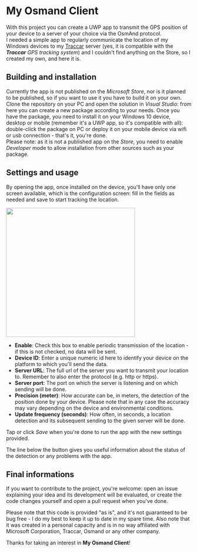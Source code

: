 # My Osmand Client

With this project you can create a UWP app to transmit the GPS position of your device to a server of your choice via the OsmAnd protocol.  
I needed a simple app to regularly communicate the location of my Windows devices to my [Traccar](https://www.traccar.org) server (yes, it is compatible with the ***Traccar** GPS tracking system*) and I couldn't find anything on the Store, so I created my own, and here it is.

##  Building and installation

Currently the app is not published on the *Microsoft Store*, nor is it planned to be published, so if you want to use it you have to build it on your own.  
Clone the repository on your PC and open the solution in *Visual Studio*: from here you can create a new package according to your needs. Once you have the package, you need to install it on your Windows 10 device, desktop or mobile (remember it's a UWP app, so it's compatible with all): double-click the package on PC or deploy it on your mobile device via wifi or usb connection - that's it, you're done.  
Please note: as it is not a published app on the *Store*, you need to enable *Developer* mode to allow installation from other sources such as your package.

## Settings and usage

By opening the app, once installed on the device, you'll have only one screen available, which is the configuration screen: fill in the fields as needed and save to start tracking the location.

<img src="https://user-images.githubusercontent.com/35368854/160000597-d7478783-b7ab-4793-94e4-0d947a334ed7.png" height="350">

- **Enable**: Check this box to enable periodic transmission of the location - if this is not checked, no data will be sent.
- **Device ID**: Enter a unique numeric id here to identify your device on the platform to which you'll send the data.
- **Server URL**: The full url of the server you want to transmit your location to. Remember to also enter the protocol (e.g. http or https).
- **Server port**: The port on which the server is listening and on which sending will be done.
- **Precision (meter)**: How accurate can be, in meters, the detection of the position done by your device. Please note that in any case the accuracy may vary depending on the device and environmental conditions.
- **Update frequency (seconds)**: How often, in seconds, a location detection and its subsequent sending to the given server will be done.

Tap or click *Save* when you're done to run the app with the new settings provided.

The line below the button gives you useful information about the status of the detection or any problems with the app.

## Final informations

If you want to contribute to the project, you're welcome: open an issue explaining your idea and its development will be evaluated, or create the code changes yourself and open a pull request when you've done.

Please note that this code is provided "as is", and it's not guaranteed to be bug free - I do my best to keep it up to date in my spare time. Also note that it was created in a personal capacity and is in no way affiliated with Microsoft Corporation, Traccar, Osmand or any other company.

Thanks for taking an interest in **My Osmand Client**!
